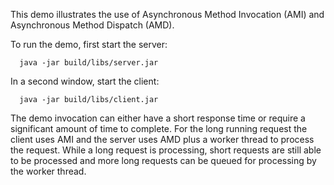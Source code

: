 This demo illustrates the use of Asynchronous Method Invocation (AMI)
and Asynchronous Method Dispatch (AMD).

To run the demo, first start the server:

      java -jar build/libs/server.jar

In a second window, start the client:

      java -jar build/libs/client.jar

The demo invocation can either have a short response time or require a
significant amount of time to complete. For the long running request
the client uses AMI and the server uses AMD plus a worker thread to
process the request. While a long request is processing, short
requests are still able to be processed and more long requests can be
queued for processing by the worker thread.
